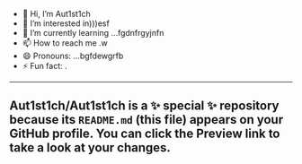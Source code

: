 - 👋 Hi, I’m Aut1st1ch 
- 👀 I’m interested in)))esf
- 🌱 I’m currently learning ...fgdnfrgyjnfn
- 📫 How to reach me .w
- 😄 Pronouns: ...bgfdewgrfb
- ⚡ Fun fact: .
---
Aut1st1ch/Aut1st1ch is a ✨ special ✨ repository because its `README.md` (this file) appears on your GitHub profile.
You can click the Preview link to take a look at your changes.
---
